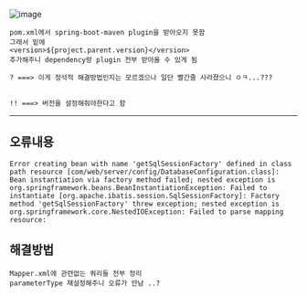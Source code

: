 ![image](https://user-images.githubusercontent.com/97263974/192171522-8a96de69-dad0-42ef-a82d-29ace063fff4.png)

```
pom.xml에서 spring-boot-maven plugin을 받아오지 못함
그래서 밑에
<version>${project.parent.version}</version>
추가해주니 dependency랑 plugin 전부 받아올 수 있게 됨

? ===> 이게 정석적 해결방법인지는 모르겠으나 일단 빨간줄 사라졌으니 ㅇㅋ...???


!! ===> 버전을 설정해줘야한다고 함
```


---
## 오류내용
```
Error creating bean with name 'getSqlSessionFactory' defined in class path resource [com/web/server/config/DatabaseConfiguration.class]: Bean instantiation via factory method failed; nested exception is org.springframework.beans.BeanInstantiationException: Failed to instantiate [org.apache.ibatis.session.SqlSessionFactory]: Factory method 'getSqlSessionFactory' threw exception; nested exception is org.springframework.core.NestedIOException: Failed to parse mapping resource: 
```
## 해결방법
```
Mapper.xml에 관련없는 쿼리들 전부 정리
parameterType 재설정해주니 오류가 안남 ..?
```